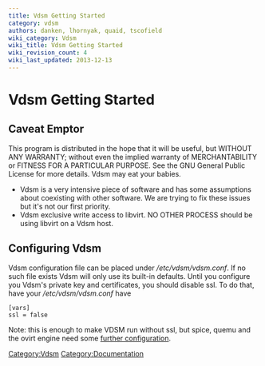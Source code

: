 ```yaml
---
title: Vdsm Getting Started
category: vdsm
authors: danken, lhornyak, quaid, tscofield
wiki_category: Vdsm
wiki_title: Vdsm Getting Started
wiki_revision_count: 4
wiki_last_updated: 2013-12-13
---
```


# Vdsm Getting Started

## Caveat Emptor

This program is distributed in the hope that it will be useful, but WITHOUT ANY WARRANTY; without even the implied warranty of MERCHANTABILITY or FITNESS FOR A PARTICULAR PURPOSE. See the GNU General Public License for more details. Vdsm may eat your babies.

*   Vdsm is a very intensive piece of software and has some assumptions about coexisting with other software. We are trying to fix these issues but it's not our first priority.
*   Vdsm exclusive write access to libvirt. NO OTHER PROCESS should be using libvirt on a Vdsm host.

## Configuring Vdsm

Vdsm configuration file can be placed under */etc/vdsm/vdsm.conf*. If no such file exists Vdsm will only use its built-in defaults. Until you configure you Vdsm's private key and certificates, you should disable ssl. To do that, have your */etc/vdsm/vdsm.conf* have

    [vars]
    ssl = false

Note: this is enough to make VDSM run without ssl, but spice, quemu and the ovirt engine need some [further configuration](OVirt_-_disable_SSL_in_VDSM).

<Category:Vdsm> <Category:Documentation>
